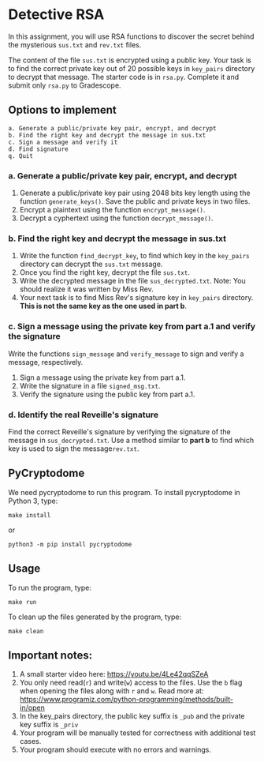 # Detective RSA

In this assignment, you will use RSA functions to discover the secret behind the mysterious `sus.txt` and `rev.txt` files.

The content of the file `sus.txt` is encrypted using a public key. Your task is to find the correct
private key out of 20 possible keys in `key_pairs` directory to decrypt that message.
The starter code is in `rsa.py`. Complete it and submit only `rsa.py` to Gradescope.

## Options to implement

```
a. Generate a public/private key pair, encrypt, and decrypt
b. Find the right key and decrypt the message in sus.txt
c. Sign a message and verify it
d. Find signature
q. Quit
```

### a. Generate a public/private key pair, encrypt, and decrypt
1. Generate a public/private key pair using 2048 bits key length using the function `generate_keys()`. Save the public and private keys in two files.
1. Encrypt a plaintext using the function `encrypt_message()`.
1. Decrypt a cyphertext using the function `decrypt_message()`.

### b. Find the right key and decrypt the message in sus.txt

1. Write the function `find_decrypt_key`, to find which key in the `key_pairs` directory can decrypt the `sus.txt` message.
1. Once you find the right key, decrypt the file `sus.txt`. 
1. Write the decrypted message in the file `sus_decrypted.txt`. Note: You should realize it was written by Miss Rev.
1. Your next task is to find Miss Rev's signature key in `key_pairs` directory. **This is not the same key as the one used in part b**.

### c. Sign a message using the private key from part a.1 and verify the signature

Write the functions `sign_message` and `verify_message` to sign and verify a message, respectively.
1. Sign a message using the private key from part a.1.
1. Write the signature in a file `signed_msg.txt`.
1. Verify the signature using the public key from part a.1.

### d. Identify the real Reveille's signature
Find the correct Reveille's signature by verifying the signature of the message in `sus_decrypted.txt`.
Use a method similar to **part b** to find which key is used to sign the message`rev.txt`.

## PyCryptodome
We need pycryptodome to run this program. To install pycryptodome in Python 3, type:
```
make install
```
or
```
python3 -m pip install pycryptodome
```

## Usage
To run the program, type:

```
make run
```

To clean up the files generated by the program, type:

```
make clean
```

## Important notes:
1. A small starter video here: https://youtu.be/4Le42qqSZeA
2. You only need read(`r`) and write(`w`) access to the files. Use the `b` flag when opening the files along with `r` and `w`. Read more at: https://www.programiz.com/python-programming/methods/built-in/open
3. In the key_pairs directory, the public key suffix is `_pub` and the private key suffix is `_priv`
4. Your program will be manually tested for correctness with additional test cases.
5. Your program should execute with no errors and warnings.
